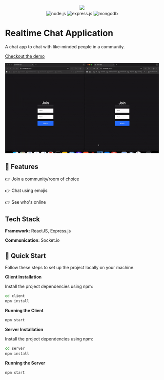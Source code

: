 <div align="center">
  <img src="images/title.jpg" />
</div>


<div align="center">
 
 <img src="https://img.shields.io/badge/node.js-339933?style=for-the-badge&logo=Node.js&logoColor=white" alt="node.js" />
    <img src="https://img.shields.io/badge/express.js-000000?style=for-the-badge&logo=express&logoColor=white" alt="express.js" />
    <img src="https://img.shields.io/badge/-MongoDB-13aa52?style=for-the-badge&logo=mongodb&logoColor=white" alt="mongodb" />
</div>

# Realtime Chat Application

A chat app to chat with like-minded people in a community.

[Checkout the demo](https://classy-peony-9eeb9a.netlify.app/)

![Demo](images/demo.gif)


## <a name="features">🔋 Features</a>

👉 Join a community/room of choice

👉 Chat using emojis

👉 See who's online


## Tech Stack

**Framework:** ReactJS, Express.js

**Communication:** Socket.io


## <a name="quick-start">🤸 Quick Start</a>

Follow these steps to set up the project locally on your machine.


**Client Installation**

Install the project dependencies using npm:

```bash
cd client
npm install
```


**Running the Client**

```bash
npm start
```

**Server Installation**

Install the project dependencies using npm:

```bash
cd server
npm install
```


**Running the Server**

```bash
npm start
```
